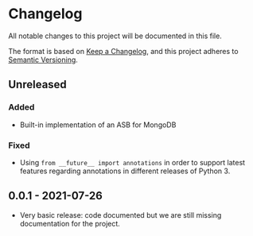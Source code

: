 # Changelog
All notable changes to this project will be documented in this file.

The format is based on [Keep a Changelog](https://keepachangelog.com/en/1.0.0/),
and this project adheres to [Semantic Versioning](https://semver.org/spec/v2.0.0.html).

## Unreleased
### Added
- Built-in implementation of an ASB for MongoDB

### Fixed
- Using `from __future__ import annotations` in order to support latest
  features regarding annotations in different releases of Python 3.

## 0.0.1 - 2021-07-26
- Very basic release: code documented but we are still missing documentation
  for the project.
